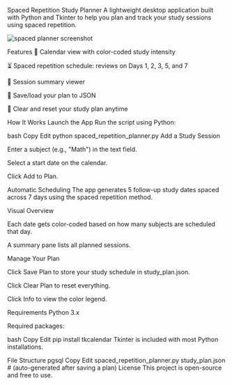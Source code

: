 Spaced Repetition Study Planner
A lightweight desktop application built with Python and Tkinter to help you plan and track your study sessions using spaced repetition.

![spaced planner screenshot](https://github.com/user-attachments/assets/119fe649-2eb3-4f18-9745-03e5369adccf)

Features
📅 Calendar view with color-coded study intensity

⏳ Spaced repetition schedule: reviews on Days 1, 2, 3, 5, and 7

📝 Session summary viewer

💾 Save/load your plan to JSON

🔁 Clear and reset your study plan anytime

How It Works
Launch the App
Run the script using Python:

bash
Copy
Edit
python spaced_repetition_planner.py
Add a Study Session

Enter a subject (e.g., "Math") in the text field.

Select a start date on the calendar.

Click Add to Plan.

Automatic Scheduling
The app generates 5 follow-up study dates spaced across 7 days using the spaced repetition method.

Visual Overview

Each date gets color-coded based on how many subjects are scheduled that day.

A summary pane lists all planned sessions.

Manage Your Plan

Click Save Plan to store your study schedule in study_plan.json.

Click Clear Plan to reset everything.

Click Info to view the color legend.

Requirements
Python 3.x

Required packages:

bash
Copy
Edit
pip install tkcalendar
Tkinter is included with most Python installations.

File Structure
pgsql
Copy
Edit
spaced_repetition_planner.py
study_plan.json  # (auto-generated after saving a plan)
License
This project is open-source and free to use.
